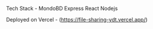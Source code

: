 Tech Stack - 
MondoBD
Express
React
Nodejs

Deployed on Vercel - 
(https://file-sharing-ydt.vercel.app/)
